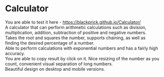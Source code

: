 # Calculator
You are able to test it here - https://blackprick.github.io/Calculator/ </br>
A calculator that can perform arithmetic calculations such as division, multiplication, addition, subtraction of positive and negative numbers. <br>
Takes the root and squares the number, supports chaining, as well as finding the desired percentage of a number. <br>
Able to perform calculations with exponential numbers and has a fairly high accuracy. <br>
You are able to copy result by click on it. Nice resizing of the number as you count, convenient visual separation of long numbers. <br>
Beautiful design on desktop and mobile versions.

